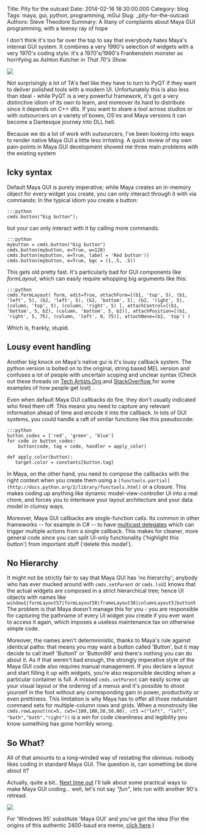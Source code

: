 Title: Pity for the outcast
Date: 2014-02-16 18:30:00.000
Category: blog
Tags: maya, gui, python, programming, mGui
Slug: _pity-for-the-outcast
Authors: Steve Theodore
Summary: A litany of complaints about Maya GUI programming, with a teensy ray of hope

I don't think it's too far over the top to say that everybody hates Maya's internal GUI system. It combines a very 1990's selection of widgets with a very 1970's coding style: it's a  1970's/1990's Frankenstein monster as horrifying as Ashton Kutcher in _That 70's Show._  

_[![](http://www.mediabistro.com/prnewser/files/2013/11/cmKUTCHER_ARTICLE_narrowweb__300x3532.jpg)](http://www.mediabistro.com/prnewser/files/2013/11/cmKUTCHER_ARTICLE_narrowweb__300x3532.jpg)_
  
Not surprisingly a lot of TA's feel like they have to turn to PyQT if they want to deliver polished tools with a modern UI.  Unfortunately this is also less than ideal - while PyQT is a very powerful framework, it's got a very distinctive idiom of its own to learn, and moreover its hard to distribute since it depends on C++ dlls.  If you want to share a tool across studios or with outsourcers on a variety of boxes, OS'es and Maya versions it can become a Dantesque journey into DLL hell.  
  
Because we do a lot of work with outsourcers, I've been looking into ways to render native Maya GUI a little less irritating. A quick review of my own pain-points in Maya GUI development showed me three main problems with the existing system    

## Icky syntax

Default Maya GUI is purely imperative; while Maya creates an in-memory object for every widget you create, you can only interact through it with via commands: In the typical idiom you create a button:    
    
    :::python
    cmds.button("big button");

  
but your can only interact with it by calling more commands:   

    :::python
    mybutton = cmds.button("big button")  
    cmds.button(mybutton, e=True, w=128)  
    cmds.button(mybutton, e=True, label = 'Red button'))  
    cmds.button(mybutton, e=True, bgc = (1,.5, .5))  
    

This gets old pretty fast.  It's particularly bad for GUI components like _formLayout_, which can easily require whopping big arguments like this:
        
    :::python  
    cmds.formLayout( form, edit=True, attachForm=[(b1, 'top', 5), (b1, 'left', 5), (b2, 'left', 5), (b2, 'bottom', 5), (b2, 'right', 5), (column, 'top', 5), (column, 'right', 5) ], attachControl=[(b1, 'bottom', 5, b2), (column, 'bottom', 5, b2)], attachPosition=[(b1, 'right', 5, 75), (column, 'left', 0, 75)], attachNone=(b2, 'top') )  
    

  
Which is, frankly, stupid.  

## Lousy event handling

Another big knock on Maya's native gui is it's lousy callback system. The python version is bolted on to the original, string based MEL version and confuses a lot of people with uncertain scoping and unclear syntax (Check out these threads on [Tech Artists.Org ](http://tech-artists.org/forum/showthread.php?3205-why-scriptJob-doesnt-work-in-case-of-attrControlGrp&highlight=callback)and  [StackOverflow ](http://stackoverflow.com/questions/21036620/executing-different-functions-based-on-options-selected)for some examples of how people get lost) .  
  
Even when default Maya GUI callbacks do fire, they don't usually indicated who fired them off. This means you need to capture any relevant information ahead of time and encode it into the callback. In lots of GUI systems, you could handle a raft of similar functions like this pseudocode:  

    
    
    :::python  
    button_codes = ['red', 'green', 'blue']  
    for code in button_codes:  
        button(code, tag = code, handler = apply_color)  
      
    def apply_color(button):  
       target.color = constants[button.tag]  
    


In Maya, on the other hand, you need to compose the callbacks with the right context when you create them using a `[functools.partial](http://docs.python.org/2/library/functools.html)` or a closure.  This makes coding up anything like dynamic model-view-controller UI into a real chore, and forces you to interleave your layout architecture and your data model in clumsy ways.  
  
Moreover, Maya GUI callbacks are single-function calls. Its common in other frameworks -- for example in C#  -- to have [multicast delegates](http://msdn.microsoft.com/en-us/library/ms173175.aspx) which can trigger multiple actions from a single callback. This makes for cleaner, more general code since you can split UI-only functionality ('highlight this button') from important stuff ('delete this model').  

## No Hierarchy

It might not be strictly fair to say that Maya GUI has 'no hierarchy'; anybody who has ever mucked around with `cmds.setParent` or `cmds.lsUI` knows that the actual widgets are composed in a strict hierarchical tree; hence UI objects with names like  
`window1|formLayout57|formLayout58|frameLayout38|columnLayout5|button5`  
The problem is that Maya doesn't manage this for you - you are responsible for capturing the pathname of every UI widget you create if you ever want to access it again, which imposes a useless maintenance tax on otherwise simple code. 

Moreover, the names aren't determninistic, thanks to Maya's rule against identical paths: that means you may want a button called 'Button', but it may decide to call itself 'Button1' or 'Button99' and there's nothing you can do about it. As if that weren't bad enough, the strongly imperative style of the Maya GUI code also requires manual management. If you declare a layout and start filling it up with widgets, you're also responsible deciding when a particular container is full. A missed `cmds.setParent` can easily screw up your visual layout or the ordering of a menus and it's possible to shoot yourself in the foot without any corresponding gain in power, productivity or even prettiness. This limitation is why Maya has to offer all those redundant command sets for multiple-column rows and grids. When a monstrosity like `cmds.rowLayout(nc=5, cw5=(100,100,50,50,80), ct5 =("left", "left", "both","both","right"))` is a _win_ for code cleanliness and legibility you know something has gone horribly wrong. 

## So What?

All of that amounts to a long-winded way of restating the obvious: nobody likes coding in standard Maya GUI.  The question is, can something be done about it?


Actually, quite a bit..  [Next time out](http://techartsurvival.blogspot.com/2014/02/rescuing-maya-gui-from-itself.html) I'll talk about some practical ways to make Maya GUI coding... well, let's not say _"fun"_, lets run with another 90's retread:

[![](http://www.kraigbrockschmidt.com/mm/images/Win95_Sucks_Less_T-Shirt.jpg)](http://www.kraigbrockschmidt.com/mm/images/Win95_Sucks_Less_T-Shirt.jpg)
  

For 'Windows 95' substitute 'Maya GUI' and you've got the idea (For the origins of this authentic 2400-baud era meme, [click here](http://blogs.msdn.com/b/oldnewthing/archive/2010/08/24/10053386.aspx).) 

